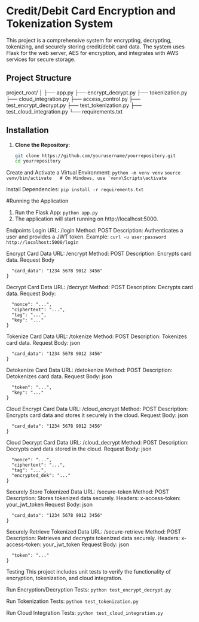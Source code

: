 # Credit/Debit Card Encryption and Tokenization System

This project is a comprehensive system for encrypting, decrypting, tokenizing, and securely storing credit/debit card data. The system uses Flask for the web server, AES for encryption, and integrates with AWS services for secure storage.

## Project Structure
project_root/
│
├── app.py
├── encrypt_decrypt.py
├── tokenization.py
├── cloud_integration.py
├── access_control.py
├── test_encrypt_decrypt.py
├── test_tokenization.py
├── test_cloud_integration.py
└── requirements.txt


## Installation

1. **Clone the Repository**:
   ```bash
   git clone https://github.com/yourusername/yourrepository.git
   cd yourrepository

Create and Activate a Virtual Environment:
```python -m venv venv```
```source venv/bin/activate   # On Windows, use `venv\Scripts\activate```

Install Dependencies:
```pip install -r requirements.txt```


#Running the Application
1) Run the Flask App:
```python app.py```
2) The application will start running on http://localhost:5000.

Endpoints
Login
URL: /login
Method: POST
Description: Authenticates a user and provides a JWT token.
Example:
```curl -u user:password http://localhost:5000/login```

Encrypt Card Data
URL: /encrypt
Method: POST
Description: Encrypts card data.
Request Body
```{
  "card_data": "1234 5678 9012 3456"
}
```
Decrypt Card Data
URL: /decrypt
Method: POST
Description: Decrypts card data.
Request Body:
```{
  "nonce": "...",
  "ciphertext": "...",
  "tag": "...",
  "key": "..."
}
```

Tokenize Card Data
URL: /tokenize
Method: POST
Description: Tokenizes card data.
Request Body:
json

```{
  "card_data": "1234 5678 9012 3456"
}
```
Detokenize Card Data
URL: /detokenize
Method: POST
Description: Detokenizes card data.
Request Body:
json

```{
  "token": "...",
  "key": "..."
}
```
Cloud Encrypt Card Data
URL: /cloud_encrypt
Method: POST
Description: Encrypts card data and stores it securely in the cloud.
Request Body:
json

```{
  "card_data": "1234 5678 9012 3456"
}
```
Cloud Decrypt Card Data
URL: /cloud_decrypt
Method: POST
Description: Decrypts card data stored in the cloud.
Request Body:
json
```{
  "nonce": "...",
  "ciphertext": "...",
  "tag": "...",
  "encrypted_dek": "..."
}
```
Securely Store Tokenized Data
URL: /secure-token
Method: POST
Description: Stores tokenized data securely.
Headers: x-access-token: your_jwt_token
Request Body:
json

```{
  "card_data": "1234 5678 9012 3456"
}
```
Securely Retrieve Tokenized Data
URL: /secure-retrieve
Method: POST
Description: Retrieves and decrypts tokenized data securely.
Headers: x-access-token: your_jwt_token
Request Body:
json

```{
  "token": "..."
}
```
Testing
This project includes unit tests to verify the functionality of encryption, tokenization, and cloud integration.

Run Encryption/Decryption Tests:
```python test_encrypt_decrypt.py```

Run Tokenization Tests:
```python test_tokenization.py```

Run Cloud Integration Tests:
```python test_cloud_integration.py```
